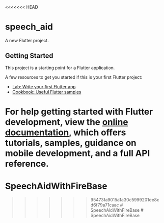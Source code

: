<<<<<<< HEAD
# speech_aid

A new Flutter project.

## Getting Started

This project is a starting point for a Flutter application.

A few resources to get you started if this is your first Flutter project:

- [Lab: Write your first Flutter app](https://docs.flutter.dev/get-started/codelab)
- [Cookbook: Useful Flutter samples](https://docs.flutter.dev/cookbook)

For help getting started with Flutter development, view the
[online documentation](https://docs.flutter.dev/), which offers tutorials,
samples, guidance on mobile development, and a full API reference.
=======
# SpeechAidWithFireBase
>>>>>>> 95473fa9015a1a30c5999201ee8cd6f79a71caac
#   S p e e c h A i d W i t h F i r e B a s e  
 #   S p e e c h A i d W i t h F i r e B a s e  
 